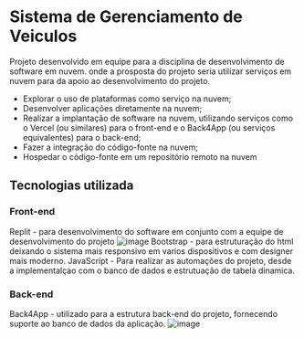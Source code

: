 # Sistema de Gerenciamento de Veiculos

Projeto desenvolvido em equipe para a disciplina de desenvolvimento de software em nuvem.
onde a prosposta do projeto seria utilizar serviços em nuvem para da apoio ao desenvolvimento do projeto.
- Explorar o uso de plataformas como serviço na nuvem;
- Desenvolver aplicações diretamente na nuvem; 
- Realizar a implantação de software na nuvem, utilizando serviços
como o Vercel (ou similares) para o front-end e o Back4App (ou
serviços equivalentes) para o back-end; 
- Fazer a integração do código-fonte na nuvem; 
- Hospedar o código-fonte em um repositório remoto na nuvem

## Tecnologias utilizada

### Front-end
Replit - para desenvolvimento do software em conjunto com a equipe de desenvolvimento do projeto
![image](https://github.com/user-attachments/assets/a9b314c7-e692-467d-bda0-f7254d213f70)
Bootstrap - para estruturação do html deixando o sistema mais responsivo em varios dispositivos e com designer mais moderno.
JavaScript - Para realizar as automações do projeto, desde a implementalçao com o banco de dados e estrutuação de tabela dinamica.

### Back-end
Back4App - utilizado para a estrutura back-end do projeto, fornecendo suporte ao banco de dados da aplicação.
![image](https://github.com/user-attachments/assets/19b63692-37ff-4138-a2be-0d6b1fb9a2eb)
